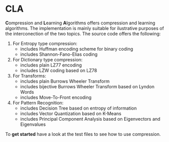 # CLA

**C**ompression and **L**earning **A**lgorithms offers compression and learning algorithms.
The implementation is mainly suitable for ilustrative purposes of the interconection of the two topics.
The source code offers the following:

1) For Entropy type compression:
    - includes Huffman encoding scheme for binary coding
    - includes Shannon-Fano-Elias coding
2) For Dictionary type compression:
    - includes plain LZ77 encoding
    - includes LZW coding based on LZ78
3) For Transforms:
    - includes plain Burrows Wheeler Transform
    - includes bijective Burrows Wheeler Transform based on Lyndon Words
    - includes Move-To-Front encoding
4) For Pattern Recognition:
    - includes Decision Tree based on entropy of information
    - includes Vector Quantization based on K-Means
    - includes Principal Component Analysis based on Eigenvectors and Eigenvalues

To **get started** have a look at the test files to see how to use compression.
